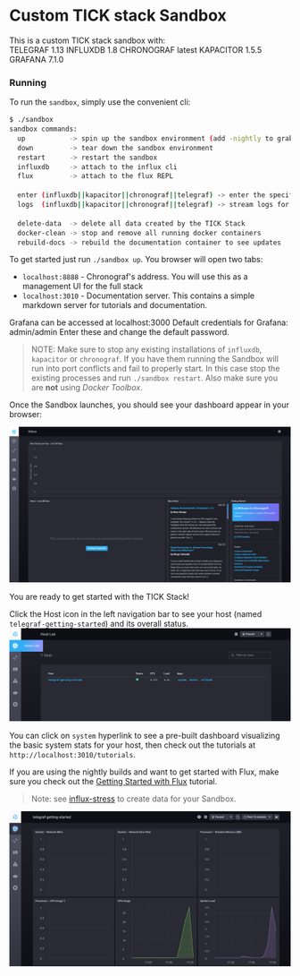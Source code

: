 # Custom TICK stack Sandbox
This is a custom TICK stack sandbox with:  
TELEGRAF 1.13
INFLUXDB 1.8
CHRONOGRAF latest
KAPACITOR 1.5.5
GRAFANA 7.1.0 

### Running

To run the `sandbox`, simply use the convenient cli:

```bash
$ ./sandbox
sandbox commands:
  up           -> spin up the sandbox environment (add -nightly to grab the latest nightly builds of InfluxDB and Chronograf)
  down         -> tear down the sandbox environment
  restart      -> restart the sandbox
  influxdb     -> attach to the influx cli
  flux         -> attach to the flux REPL

  enter (influxdb||kapacitor||chronograf||telegraf) -> enter the specified container
  logs  (influxdb||kapacitor||chronograf||telegraf) -> stream logs for the specified container

  delete-data  -> delete all data created by the TICK Stack
  docker-clean -> stop and remove all running docker containers
  rebuild-docs -> rebuild the documentation container to see updates
```

To get started just run `./sandbox up`. You browser will open two tabs:

- `localhost:8888` - Chronograf's address. You will use this as a management UI for the full stack
- `localhost:3010` - Documentation server. This contains a simple markdown server for tutorials and documentation.

Grafana can be accessed at localhost:3000 
Default credentials for Grafana: admin/admin 
Enter these and change the default password. 

> NOTE: Make sure to stop any existing installations of `influxdb`, `kapacitor` or `chronograf`. If you have them running the Sandbox will run into port conflicts and fail to properly start. In this case stop the existing processes and run `./sandbox restart`. Also make sure you are **not** using _Docker Toolbox_.

Once the Sandbox launches, you should see your dashboard appear in your browser:

![Dashboard](./documentation/static/images/landing-page.png)

You are ready to get started with the TICK Stack!

Click the Host icon in the left navigation bar to see your host (named `telegraf-getting-started`) and its overall status.
![Host List](./documentation/static/images/host-list.png)

You can click on `system` hyperlink to see a pre-built dashboard visualizing the basic system stats for your
host, then check out the tutorials at `http://localhost:3010/tutorials`.

If you are using the nightly builds and want to get started with Flux, make sure you check out the [Getting Started with Flux](./documentation/static/tutorials/flux-getting-started.md) tutorial.

> Note: see [influx-stress](https://github.com/influxdata/influx-stress) to create data for your Sandbox.

![Dashboard](./documentation/static/images/sandbox-dashboard.png)

